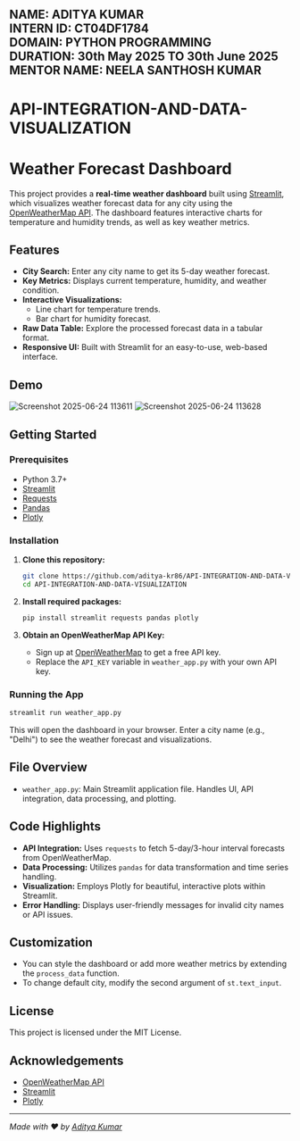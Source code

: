 NAME: ADITYA KUMAR    
INTERN ID: CT04DF1784     
DOMAIN: PYTHON PROGRAMMING      
DURATION: 30th May 2025 TO 30th June 2025      
MENTOR NAME: NEELA SANTHOSH KUMAR  
---
# API-INTEGRATION-AND-DATA-VISUALIZATION

# Weather Forecast Dashboard

This project provides a **real-time weather dashboard** built using [Streamlit](https://streamlit.io/), which visualizes weather forecast data for any city using the [OpenWeatherMap API](https://openweathermap.org/api). The dashboard features interactive charts for temperature and humidity trends, as well as key weather metrics.

## Features

- **City Search:** Enter any city name to get its 5-day weather forecast.
- **Key Metrics:** Displays current temperature, humidity, and weather condition.
- **Interactive Visualizations:**
  - Line chart for temperature trends.
  - Bar chart for humidity forecast.
- **Raw Data Table:** Explore the processed forecast data in a tabular format.
- **Responsive UI:** Built with Streamlit for an easy-to-use, web-based interface.

## Demo

![Screenshot 2025-06-24 113611](https://github.com/user-attachments/assets/a548eb3f-3e6a-4a82-ab34-d6cadf8ebf32)
![Screenshot 2025-06-24 113628](https://github.com/user-attachments/assets/6233cd8b-993f-4025-815c-8d3b814f4ef4)


## Getting Started

### Prerequisites

- Python 3.7+
- [Streamlit](https://docs.streamlit.io/)
- [Requests](https://pypi.org/project/requests/)
- [Pandas](https://pandas.pydata.org/)
- [Plotly](https://plotly.com/python/)

### Installation

1. **Clone this repository:**
   ```bash
   git clone https://github.com/aditya-kr86/API-INTEGRATION-AND-DATA-VISUALIZATION.git
   cd API-INTEGRATION-AND-DATA-VISUALIZATION
   ```

2. **Install required packages:**
   ```bash
   pip install streamlit requests pandas plotly
   ```

3. **Obtain an OpenWeatherMap API Key:**
   - Sign up at [OpenWeatherMap](https://openweathermap.org/appid) to get a free API key.
   - Replace the `API_KEY` variable in `weather_app.py` with your own API key.

### Running the App

```bash
streamlit run weather_app.py
```

This will open the dashboard in your browser. Enter a city name (e.g., "Delhi") to see the weather forecast and visualizations.

## File Overview

- `weather_app.py`: Main Streamlit application file. Handles UI, API integration, data processing, and plotting.

## Code Highlights

- **API Integration:** Uses `requests` to fetch 5-day/3-hour interval forecasts from OpenWeatherMap.
- **Data Processing:** Utilizes `pandas` for data transformation and time series handling.
- **Visualization:** Employs Plotly for beautiful, interactive plots within Streamlit.
- **Error Handling:** Displays user-friendly messages for invalid city names or API issues.

## Customization

- You can style the dashboard or add more weather metrics by extending the `process_data` function.
- To change default city, modify the second argument of `st.text_input`.

## License

This project is licensed under the MIT License.

## Acknowledgements

- [OpenWeatherMap API](https://openweathermap.org/api)
- [Streamlit](https://streamlit.io/)
- [Plotly](https://plotly.com/python/)

---

*Made with ❤️ by [Aditya Kumar](https://adityakr.me)*
